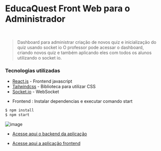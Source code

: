 # EducaQuest Front Web para o Administrador


&nbsp;
> Dashboard para administrar criação de novos quiz e inicialização do quiz usando socket io
> O professor pode acessar o dashboard, criando novos quiz e também aplicando eles com todos os alunos utilizando o 
> socket io. 


### Tecnologias utilizadas


* [React.js](https://pt-br.reactjs.org/) - Frontend javascript
* [Tailwindcss](https://tailwindcss.com/) - Biblioteca para utilizar CSS
* [Socket.io](https://socket.io/pt-br/) - WebSocket


 - Frontend : Instalar dependencias e executar comando start
```sh
$ npm install 
$ npm start
```
![image](https://github.com/gustavohaubrich15/educaquest/assets/22485428/a7df39c4-f4fe-408c-9cee-2e14b407121e)

* [Acesse aqui o backend da aplicação](https://github.com/gustavohaubrich15/educaquestBackend/tree/main)

* [Acesse aqui a aplicação frontend](https://educaquest.vercel.app/)


